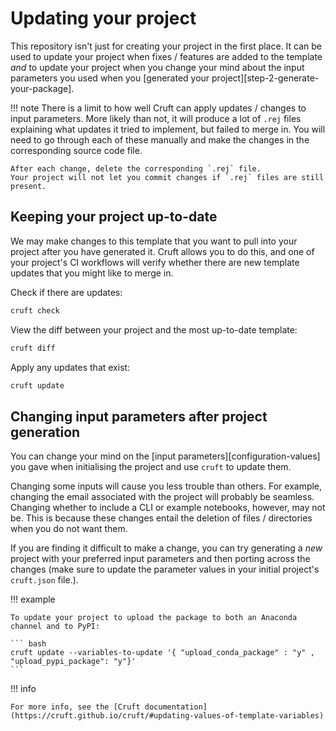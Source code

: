 # Updating your project

This repository isn't just for creating your project in the first place.
It can be used to update your project when fixes / features are added to the template *and* to update your project when you change your mind about the input parameters you used when you [generated your project][step-2-generate-your-package].

!!! note
    There is a limit to how well Cruft can apply updates / changes to input parameters.
    More likely than not, it will produce a lot of `.rej` files explaining what updates it tried to implement, but failed to merge in.
    You will need to go through each of these manually and make the changes in the corresponding source code file.

    After each change, delete the corresponding `.rej` file.
    Your project will not let you commit changes if `.rej` files are still present.

## Keeping your project up-to-date

We may make changes to this template that you want to pull into your project after you have generated it.
Cruft allows you to do this, and one of your project's CI workflows will verify whether there are new template updates that you might like to merge in.

Check if there are updates:

``` bash
cruft check
```

View the diff between your project and the most up-to-date template:

``` bash
cruft diff
```

Apply any updates that exist:

``` bash
cruft update
```

## Changing input parameters after project generation

You can change your mind on the [input parameters][configuration-values] you gave when initialising the project and use `cruft` to update them.

Changing some inputs will cause you less trouble than others.
For example, changing the email associated with the project will probably be seamless.
Changing whether to include a CLI or example notebooks, however, may not be.
This is because these changes entail the deletion of files / directories when you do not want them.

If you are finding it difficult to make a change, you can try generating a _new_ project with your preferred input parameters and then porting across the changes (make sure to update the parameter values in your initial project's `cruft.json` file.).

!!! example

    To update your project to upload the package to both an Anaconda channel and to PyPI:

    ``` bash
    cruft update --variables-to-update '{ "upload_conda_package" : "y" , "upload_pypi_package": "y"}'
    ```

!!! info

    For more info, see the [Cruft documentation](https://cruft.github.io/cruft/#updating-values-of-template-variables)